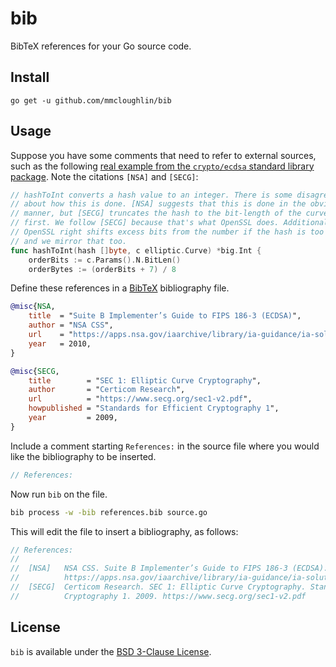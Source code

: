 # bib

BibTeX references for your Go source code.

## Install

```
go get -u github.com/mmcloughlin/bib
```

## Usage

Suppose you have some comments that need to refer to external sources, such
as the following [real example from the `crypto/ecdsa` standard library
package](https://github.com/golang/go/blob/go1.13.7/src/crypto/ecdsa/ecdsa.go).
Note the citations `[NSA]` and `[SECG]`:

[embedmd]:# (testdata/golden/ecdsa.in go /\/\/ hashToInt/ /orderBytes.+$/)
```go
// hashToInt converts a hash value to an integer. There is some disagreement
// about how this is done. [NSA] suggests that this is done in the obvious
// manner, but [SECG] truncates the hash to the bit-length of the curve order
// first. We follow [SECG] because that's what OpenSSL does. Additionally,
// OpenSSL right shifts excess bits from the number if the hash is too large
// and we mirror that too.
func hashToInt(hash []byte, c elliptic.Curve) *big.Int {
	orderBits := c.Params().N.BitLen()
	orderBytes := (orderBits + 7) / 8
```

Define these references in a [BibTeX](http://www.bibtex.org/) bibliography file.

[embedmd]:# (testdata/golden/ecdsa.bib)
```bib
@misc{NSA,
    title  = "Suite B Implementer’s Guide to FIPS 186-3 (ECDSA)",
    author = "NSA CSS",
    url    = "https://apps.nsa.gov/iaarchive/library/ia-guidance/ia-solutions-for-classified/algorithm-guidance/suite-b-implementers-guide-to-fips-186-3-ecdsa.cfm",
    year   = 2010,
}

@misc{SECG,
    title        = "SEC 1: Elliptic Curve Cryptography",
    author       = "Certicom Research",
    url          = "https://www.secg.org/sec1-v2.pdf",
    howpublished = "Standards for Efficient Cryptography 1",
    year         = 2009,
}
```

Include a comment starting `References:` in the source file where you would
like the bibliography to be inserted.

[embedmd]:# (testdata/golden/ecdsa.in go /\/\/ References:/ /References:$/)
```go
// References:
```

Now run `bib` on the file.

[embedmd]:# (testdata/scripts/basic.txt sh /bib process -w/ /source\.go/)
```sh
bib process -w -bib references.bib source.go
```

This will edit the file to insert a bibliography, as follows:

[embedmd]:# (testdata/golden/ecdsa.golden go /\/\/ References:/ /secg\.org.+$/)
```go
// References:
//
//	[NSA]   NSA CSS. Suite B Implementer’s Guide to FIPS 186-3 (ECDSA). 2010.
//	        https://apps.nsa.gov/iaarchive/library/ia-guidance/ia-solutions-for-classified/algorithm-guidance/suite-b-implementers-guide-to-fips-186-3-ecdsa.cfm
//	[SECG]  Certicom Research. SEC 1: Elliptic Curve Cryptography. Standards for Efficient
//	        Cryptography 1. 2009. https://www.secg.org/sec1-v2.pdf
```

## License

`bib` is available under the [BSD 3-Clause License](LICENSE).
